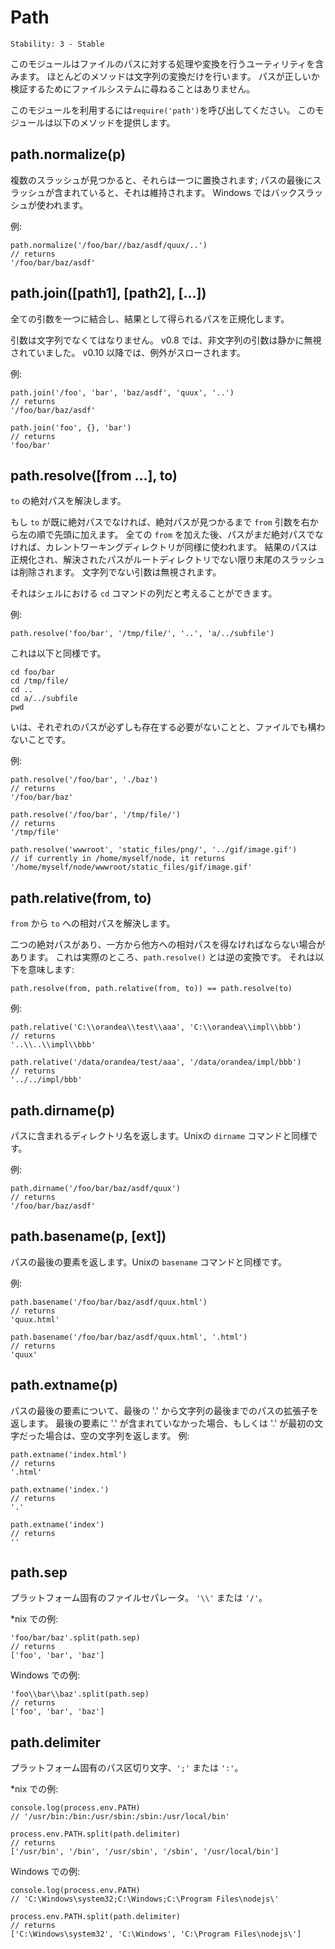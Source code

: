 # Path

    Stability: 3 - Stable

<!--
This module contains utilities for handling and transforming file
paths.  Almost all these methods perform only string transformations.
The file system is not consulted to check whether paths are valid.

Use `require('path')` to use this module.  The following methods are provided:
-->

このモジュールはファイルのパスに対する処理や変換を行うユーティリティを含みます。
ほとんどのメソッドは文字列の変換だけを行います。
パスが正しいか検証するためにファイルシステムに尋ねることはありません。

このモジュールを利用するには`require('path')`を呼び出してください。
このモジュールは以下のメソッドを提供します。

## path.normalize(p)

<!--
Normalize a string path, taking care of `'..'` and `'.'` parts.
->

文字列によるパスを正規化します。`'..'` と `'.'` の要素には注意してください。

<!--
When multiple slashes are found, they're replaced by a single one;
when the path contains a trailing slash, it is preserved.
On Windows backslashes are used.
-->

複数のスラッシュが見つかると、それらは一つに置換されます;
パスの最後にスラッシュが含まれていると、それは維持されます。
Windows ではバックスラッシュが使われます。

<!--
Example:
-->

例:

    path.normalize('/foo/bar//baz/asdf/quux/..')
    // returns
    '/foo/bar/baz/asdf'

## path.join([path1], [path2], [...])

<!--
Join all arguments together and normalize the resulting path.
-->

全ての引数を一つに結合し、結果として得られるパスを正規化します。

<!--
Arguments must be strings.  In v0.8, non-string arguments were
silently ignored.  In v0.10 and up, an exception is thrown.
-->

引数は文字列でなくてはなりません。
v0.8 では、非文字列の引数は静かに無視されていました。
v0.10 以降では、例外がスローされます。

<!--
Example:
-->

例:

    path.join('/foo', 'bar', 'baz/asdf', 'quux', '..')
    // returns
    '/foo/bar/baz/asdf'

    path.join('foo', {}, 'bar')
    // returns
    'foo/bar'

## path.resolve([from ...], to)

<!--
Resolves `to` to an absolute path.
-->

`to` の絶対パスを解決します。

<!--
If `to` isn't already absolute `from` arguments are prepended in right to left
order, until an absolute path is found. If after using all `from` paths still
no absolute path is found, the current working directory is used as well. The
resulting path is normalized, and trailing slashes are removed unless the path
gets resolved to the root directory. Non-string arguments are ignored.
-->

もし `to` が既に絶対パスでなければ、絶対パスが見つかるまで `from` 引数を右から左の順で先頭に加えます。
全ての `from` を加えた後、パスがまだ絶対パスでなければ、カレントワーキングディレクトリが同様に使われます。
結果のパスは正規化され、解決されたパスがルートディレクトリでない限り末尾のスラッシュは削除されます。
文字列でない引数は無視されます。

<!--
Another way to think of it is as a sequence of `cd` commands in a shell.
-->

それはシェルにおける `cd` コマンドの列だと考えることができます。

<!--
Examples:
-->

例:

    path.resolve('foo/bar', '/tmp/file/', '..', 'a/../subfile')

<!--
Is similar to:
-->

これは以下と同様です。

    cd foo/bar
    cd /tmp/file/
    cd ..
    cd a/../subfile
    pwd

<!--
The difference is that the different paths don't need to exist and may also be
files.
-->

いは、それぞれのパスが必ずしも存在する必要がないことと、ファイルでも構わないことです。

<!--
Examples:
-->

例:

    path.resolve('/foo/bar', './baz')
    // returns
    '/foo/bar/baz'

    path.resolve('/foo/bar', '/tmp/file/')
    // returns
    '/tmp/file'

    path.resolve('wwwroot', 'static_files/png/', '../gif/image.gif')
    // if currently in /home/myself/node, it returns
    '/home/myself/node/wwwroot/static_files/gif/image.gif'

## path.relative(from, to)

<!--
Solve the relative path from `from` to `to`.
-->

`from` から `to` への相対パスを解決します。

<!--
At times we have two absolute paths, and we need to derive the relative
path from one to the other.  This is actually the reverse transform of
`path.resolve`, which means we see that:
-->

二つの絶対パスがあり、一方から他方への相対パスを得なければならない場合があります。
これは実際のところ、`path.resolve()` とは逆の変換です。
それは以下を意味します:

    path.resolve(from, path.relative(from, to)) == path.resolve(to)

<!--
Examples:
-->

例:

    path.relative('C:\\orandea\\test\\aaa', 'C:\\orandea\\impl\\bbb')
    // returns
    '..\\..\\impl\\bbb'

    path.relative('/data/orandea/test/aaa', '/data/orandea/impl/bbb')
    // returns
    '../../impl/bbb'

## path.dirname(p)

<!--
Return the directory name of a path.  Similar to the Unix `dirname` command.
-->

パスに含まれるディレクトリ名を返します。Unixの `dirname` コマンドと同様です。

<!--
Example:
-->

例:

    path.dirname('/foo/bar/baz/asdf/quux')
    // returns
    '/foo/bar/baz/asdf'

## path.basename(p, [ext])

<!--
Return the last portion of a path.  Similar to the Unix `basename` command.
-->

パスの最後の要素を返します。Unixの `basename` コマンドと同様です。

<!--
Example:
-->

例:

    path.basename('/foo/bar/baz/asdf/quux.html')
    // returns
    'quux.html'

    path.basename('/foo/bar/baz/asdf/quux.html', '.html')
    // returns
    'quux'

## path.extname(p)

<!--
Return the extension of the path, from the last '.' to end of string
in the last portion of the path.  If there is no '.' in the last portion
of the path or the first character of it is '.', then it returns
an empty string.  Examples:
-->

パスの最後の要素について、最後の '.' から文字列の最後までのパスの拡張子を返します。
最後の要素に '.' が含まれていなかった場合、もしくは '.' が最初の文字だった場合は、空の文字列を返します。
例:

    path.extname('index.html')
    // returns
    '.html'

    path.extname('index.')
    // returns
    '.'

    path.extname('index')
    // returns
    ''

## path.sep

<!--
The platform-specific file separator. `'\\'` or `'/'`.
-->

プラットフォーム固有のファイルセパレータ。 `'\\'` または `'/'`。

<!--
An example on *nix:
-->

*nix での例:

    'foo/bar/baz'.split(path.sep)
    // returns
    ['foo', 'bar', 'baz']

<!--
An example on Windows:
-->

Windows での例:

    'foo\\bar\\baz'.split(path.sep)
    // returns
    ['foo', 'bar', 'baz']

## path.delimiter

<!--
The platform-specific path delimiter, `;` or `':'`.
-->

プラットフォーム固有のパス区切り文字、`';'` または `':'`。

<!--
An example on *nix:
-->

*nix での例:

    console.log(process.env.PATH)
    // '/usr/bin:/bin:/usr/sbin:/sbin:/usr/local/bin'

    process.env.PATH.split(path.delimiter)
    // returns
    ['/usr/bin', '/bin', '/usr/sbin', '/sbin', '/usr/local/bin']

<!--
An example on Windows:
-->

Windows での例:

    console.log(process.env.PATH)
    // 'C:\Windows\system32;C:\Windows;C:\Program Files\nodejs\'

    process.env.PATH.split(path.delimiter)
    // returns
    ['C:\Windows\system32', 'C:\Windows', 'C:\Program Files\nodejs\']
